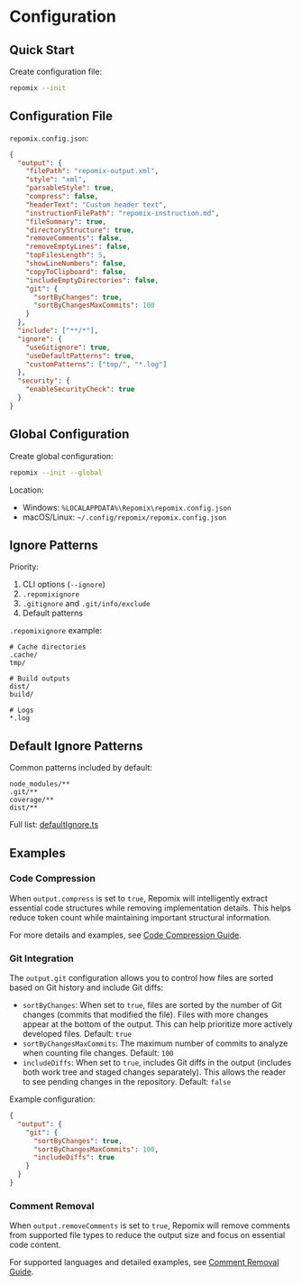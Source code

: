# Configuration

## Quick Start

Create configuration file:
```bash
repomix --init
```

## Configuration File

`repomix.config.json`:
```json
{
  "output": {
    "filePath": "repomix-output.xml",
    "style": "xml",
    "parsableStyle": true,
    "compress": false,
    "headerText": "Custom header text",
    "instructionFilePath": "repomix-instruction.md",
    "fileSummary": true,
    "directoryStructure": true,
    "removeComments": false,
    "removeEmptyLines": false,
    "topFilesLength": 5,
    "showLineNumbers": false,
    "copyToClipboard": false,
    "includeEmptyDirectories": false,
    "git": {
      "sortByChanges": true,
      "sortByChangesMaxCommits": 100
    }
  },
  "include": ["**/*"],
  "ignore": {
    "useGitignore": true,
    "useDefaultPatterns": true,
    "customPatterns": ["tmp/", "*.log"]
  },
  "security": {
    "enableSecurityCheck": true
  }
}
```

## Global Configuration

Create global configuration:
```bash
repomix --init --global
```

Location:
- Windows: `%LOCALAPPDATA%\Repomix\repomix.config.json`
- macOS/Linux: `~/.config/repomix/repomix.config.json`

## Ignore Patterns

Priority:
1. CLI options (`--ignore`)
2. `.repomixignore`
3. `.gitignore` and `.git/info/exclude`
4. Default patterns

`.repomixignore` example:
```text
# Cache directories
.cache/
tmp/

# Build outputs
dist/
build/

# Logs
*.log
```

## Default Ignore Patterns

Common patterns included by default:
```text
node_modules/**
.git/**
coverage/**
dist/**
```

Full list: [defaultIgnore.ts](https://github.com/yamadashy/repomix/blob/main/src/config/defaultIgnore.ts)

## Examples

### Code Compression

When `output.compress` is set to `true`, Repomix will intelligently extract essential code structures while removing implementation details. This helps reduce token count while maintaining important structural information.

For more details and examples, see [Code Compression Guide](code-compress).

### Git Integration

The `output.git` configuration allows you to control how files are sorted based on Git history and include Git diffs:

- `sortByChanges`: When set to `true`, files are sorted by the number of Git changes (commits that modified the file). Files with more changes appear at the bottom of the output. This can help prioritize more actively developed files. Default: `true`
- `sortByChangesMaxCommits`: The maximum number of commits to analyze when counting file changes. Default: `100`
- `includeDiffs`: When set to `true`, includes Git diffs in the output (includes both work tree and staged changes separately). This allows the reader to see pending changes in the repository. Default: `false`

Example configuration:
```json
{
  "output": {
    "git": {
      "sortByChanges": true,
      "sortByChangesMaxCommits": 100,
      "includeDiffs": true
    }
  }
}
```

### Comment Removal

When `output.removeComments` is set to `true`, Repomix will remove comments from supported file types to reduce the output size and focus on essential code content.

For supported languages and detailed examples, see [Comment Removal Guide](comment-removal).
